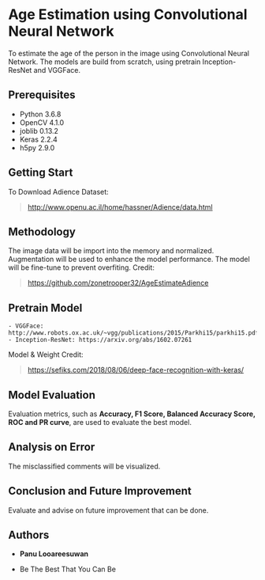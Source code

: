 # Age Estimation using Convolutional Neural Network

To estimate the age of the person in the image using Convolutional Neural Network. The models are build from scratch, using pretrain Inception-ResNet and VGGFace.

## Prerequisites

- Python 3.6.8
- OpenCV 4.1.0
- joblib 0.13.2
- Keras 2.2.4
- h5py 2.9.0

## Getting Start

To Download Adience Dataset:
> http://www.openu.ac.il/home/hassner/Adience/data.html

## Methodology

The image data will be import into the memory and normalized. Augmentation will be used to enhance the model performance.
The model will be fine-tune to prevent overfiting.
Credit: 
> https://github.com/zonetrooper32/AgeEstimateAdience

## Pretrain Model

    - VGGFace: http://www.robots.ox.ac.uk/~vgg/publications/2015/Parkhi15/parkhi15.pdf
    - Inception-ResNet: https://arxiv.org/abs/1602.07261

Model & Weight
Credit:
> https://sefiks.com/2018/08/06/deep-face-recognition-with-keras/

## Model Evaluation

Evaluation metrics, such as **Accuracy, F1 Score, Balanced Accuracy Score, ROC and PR curve**, are used to evaluate the best model.

## Analysis on Error

The misclassified comments will be visualized.

## Conclusion and Future Improvement

Evaluate and advise on future improvement that can be done.

## Authors

* **Panu Looareesuwan** 

* Be The Best That You Can Be
